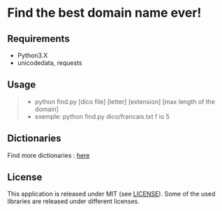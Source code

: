 # Find the best domain name ever!

## Requirements
- Python3.X
- unicodedata, requests

## Usage
> - python find.py [dico file] [letter] [extension] [max length of the domain]
> - exemple: python find.py dico/francais.txt f io 5

## Dictionaries

Find more dictionaries : <a href="http://www.gwicks.net/dictionaries.htm">here</a>

## License

This application is released under MIT (see [LICENSE](LICENSE)).
Some of the used libraries are released under different licenses.

